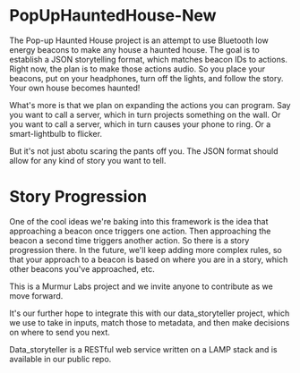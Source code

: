# PopUpHauntedHouse-New

The Pop-up Haunted House project is an attempt to use Bluetooth low energy beacons to make any house a haunted house. The goal is to establish a JSON storytelling format, which matches beacon IDs to actions. Right now, the plan is to make those actions audio. So you place your beacons, put on your headphones, turn off the lights, and follow the story. Your own house becomes haunted!

What's more is that we plan on expanding the actions you can program. Say you want to call a server, which in turn projects something on the wall. Or you want to call a server, which in turn causes your phone to ring. Or a smart-lightbulb to flicker.

But it's not just abotu scaring the pants off you. The JSON format should allow for any kind of story you want to tell.

# Story Progression
One of the cool ideas we're baking into this framework is the idea that approaching a beacon once triggers one action. Then approaching the beacon a second time triggers another action. So there is a story progression there. In the future, we'll keep adding more complex rules, so that your approach to a beacon is based on where you are in a story, which other beacons you've approached, etc.

This is a Murmur Labs project and we invite anyone to contribute as we move forward.

It's our further hope to integrate this with our data_storyteller project, which we use to take in inputs, match those to metadata, and then make decisions on where to send you next.

Data_storyteller is a RESTful web service written on a LAMP stack and is available in our public repo.
